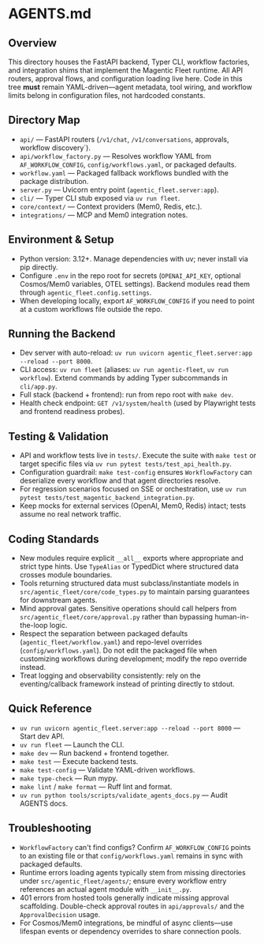 # AGENTS.md

## Overview

This directory houses the FastAPI backend, Typer CLI, workflow factories, and integration shims that implement the Magentic Fleet runtime. All API routers, approval flows, and configuration loading live here. Code in this tree **must** remain YAML-driven—agent metadata, tool wiring, and workflow limits belong in configuration files, not hardcoded constants.

## Directory Map

- `api/` — FastAPI routers (`/v1/chat`, `/v1/conversations`, approvals, workflow discovery`).
- `api/workflow_factory.py` — Resolves workflow YAML from `AF_WORKFLOW_CONFIG`, `config/workflows.yaml`, or packaged defaults.
- `workflow.yaml` — Packaged fallback workflows bundled with the package distribution.
- `server.py` — Uvicorn entry point (`agentic_fleet.server:app`).
- `cli/` — Typer CLI stub exposed via `uv run fleet`.
- `core/context/` — Context providers (Mem0, Redis, etc.).
- `integrations/` — MCP and Mem0 integration notes.

## Environment & Setup

- Python version: 3.12+. Manage dependencies with uv; never install via pip directly.
- Configure `.env` in the repo root for secrets (`OPENAI_API_KEY`, optional Cosmos/Mem0 variables, OTEL settings). Backend modules read them through `agentic_fleet.config.settings`.
- When developing locally, export `AF_WORKFLOW_CONFIG` if you need to point at a custom workflows file outside the repo.

## Running the Backend

- Dev server with auto-reload: `uv run uvicorn agentic_fleet.server:app --reload --port 8000`.
- CLI access: `uv run fleet` (aliases: `uv run agentic-fleet`, `uv run workflow`). Extend commands by adding Typer subcommands in `cli/app.py`.
- Full stack (backend + frontend): run from repo root with `make dev`.
- Health check endpoint: `GET /v1/system/health` (used by Playwright tests and frontend readiness probes).

## Testing & Validation

- API and workflow tests live in `tests/`. Execute the suite with `make test` or target specific files via `uv run pytest tests/test_api_health.py`.
- Configuration guardrail: `make test-config` ensures `WorkflowFactory` can deserialize every workflow and that agent directories resolve.
- For regression scenarios focused on SSE or orchestration, use `uv run pytest tests/test_magentic_backend_integration.py`.
- Keep mocks for external services (OpenAI, Mem0, Redis) intact; tests assume no real network traffic.

## Coding Standards

- New modules require explicit `__all__` exports where appropriate and strict type hints. Use `TypeAlias` or TypedDict where structured data crosses module boundaries.
- Tools returning structured data must subclass/instantiate models in `src/agentic_fleet/core/code_types.py` to maintain parsing guarantees for downstream agents.
- Mind approval gates. Sensitive operations should call helpers from `src/agentic_fleet/core/approval.py` rather than bypassing human-in-the-loop logic.
- Respect the separation between packaged defaults (`agentic_fleet/workflow.yaml`) and repo-level overrides (`config/workflows.yaml`). Do not edit the packaged file when customizing workflows during development; modify the repo override instead.
- Treat logging and observability consistently: rely on the eventing/callback framework instead of printing directly to stdout.

## Quick Reference

- `uv run uvicorn agentic_fleet.server:app --reload --port 8000` — Start dev API.
- `uv run fleet` — Launch the CLI.
- `make dev` — Run backend + frontend together.
- `make test` — Execute backend tests.
- `make test-config` — Validate YAML-driven workflows.
- `make type-check` — Run mypy.
- `make lint` / `make format` — Ruff lint and format.
- `uv run python tools/scripts/validate_agents_docs.py` — Audit AGENTS docs.

## Troubleshooting

- `WorkflowFactory` can't find configs? Confirm `AF_WORKFLOW_CONFIG` points to an existing file or that `config/workflows.yaml` remains in sync with packaged defaults.
- Runtime errors loading agents typically stem from missing directories under `src/agentic_fleet/agents/`; ensure every workflow entry references an actual agent module with `__init__.py`.
- 401 errors from hosted tools generally indicate missing approval scaffolding. Double-check approval routes in `api/approvals/` and the `ApprovalDecision` usage.
- For Cosmos/Mem0 integrations, be mindful of async clients—use lifespan events or dependency overrides to share connection pools.

